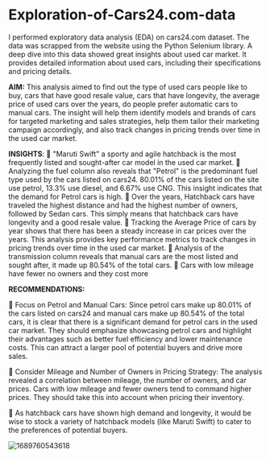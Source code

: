 # Exploration-of-Cars24.com-data
I performed exploratory data analysis (EDA) on cars24.com dataset. The data was scrapped from the website using the Python Selenium library. A deep dive into this data showed great insights about used car market.
It provides detailed information about used cars, including their specifications and pricing details.

**AIM:**
This analysis aimed to find out the type of used cars people like to buy, cars that have good resale value, cars that have longevity, the average price of used cars over the years, do people prefer automatic cars to manual cars. The insight will help them identify models and brands of cars for targeted marketing and sales strategies, help them tailor their marketing campaign accordingly, and also track changes in pricing trends over time in the used car market.

**INSIGHTS**:
📍 "Maruti Swift" a sporty and agile hatchback is the most frequently listed and sought-after car model in the used car market.
📍 Analyzing the fuel column also reveals that "Petrol" is the predominant fuel type used by the cars listed on cars24. 80.01% of the cars listed on the site use petrol, 13.3% use diesel, and 6.67% use CNG. This insight indicates that the demand for Petrol cars is high.
📍 Over the years, Hatchback cars have traveled the highest distance and had the highest number of owners, followed by Sedan cars. This simply means that hatchback cars have longevity and a good resale value.
📍 Tracking the Average Price of cars by year shows that there has been a steady increase in car prices over the years. This analysis provides key performance metrics to track changes in pricing trends over time in the used car market.
📍 Analysis of the transmission column reveals that manual cars are the most listed and sought after, it made up 80.54% of the total cars.
📍 Cars with low mileage have fewer no owners and they cost more

**RECOMMENDATIONS:**

📌 Focus on Petrol and Manual Cars: Since petrol cars make up 80.01% of the cars listed on cars24 and manual cars make up 80.54% of the total cars, it is clear that there is a significant demand for petrol cars in the used car market. They should emphasize showcasing petrol cars and highlight their advantages such as better fuel efficiency and lower maintenance costs. This can attract a larger pool of potential buyers and drive more sales.

📌 Consider Mileage and Number of Owners in Pricing Strategy:
The analysis revealed a correlation between mileage, the number of owners, and car prices. Cars with low mileage and fewer owners tend to command higher prices. They should take this into account when pricing their inventory.

📌 As hatchback cars have shown high demand and longevity, it would be wise to stock a variety of hatchback models (like Maruti Swift) to cater to the preferences of potential buyers.

![1689760543618](https://github.com/Benadine30/Exploration-of-Cars24.com-data/assets/105176448/f2921686-b857-4abe-915a-5929aa9feaa0)






